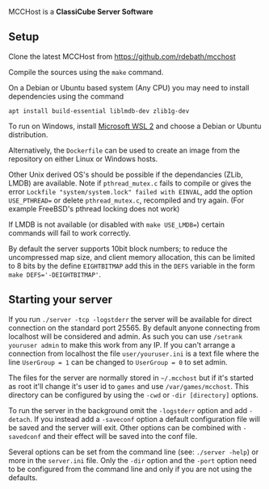 MCCHost is a **ClassiCube Server Software**

**Setup**
---
Clone the latest MCCHost from https://github.com/rdebath/mcchost

Compile the sources using the `make` command.

On a Debian or Ubuntu based system (Any CPU) you may need to install dependencies using the command
```
apt install build-essential liblmdb-dev zlib1g-dev
```

To run on Windows, install [Microsoft WSL 2](https://learn.microsoft.com/en-us/windows/wsl/install) and choose a Debian or Ubuntu distribution.

Alternatively, the `Dockerfile` can be used to create an image from the repository on either Linux or Windows hosts.

Other Unix derived OS's should be possible if the dependancies (ZLib, LMDB) are available. Note if `pthread_mutex.c` fails to compile or gives the error `Lockfile "system/system.lock" failed with EINVAL`, add the option `USE_PTHREAD=` or delete `pthread_mutex.c`, recompiled and try again. (For example FreeBSD's pthread locking does not work)

If LMDB is not available (or disabled with `make USE_LMDB=`) certain commands will fail to work correctly.

By default the server supports 10bit block numbers; to reduce the uncompressed map size, and client memory allocation, this can be limited to 8 bits by the define `EIGHTBITMAP` add this in the `DEFS` variable in the form `make DEFS='-DEIGHTBITMAP'`.

<!--
Normal
$ make install
$ mcchost-server -tcp -detach -saveconf
$ mcchost-server

FreeBSD
$ gmake

macosx 11.4.2
$ make WARN=-w -j install
-->

Starting your server
---
If you run `./server -tcp -logstderr` the server will be available for direct connection on the standard port 25565.
By default anyone connecting from localhost will be considered and admin. As such you can use `/setrank youruser admin` to make this work from any IP. If you can't arrange a connection from localhost the file `user/youruser.ini` is a text file where the line `UserGroup = 1` can be changed to `UserGroup = 0` to set admin.

The files for the server are normally stored in `~/.mcchost` but if it's started as root it'll change it's user id to `games` and use `/var/games/mcchost`. This directory can be configured by using the `-cwd` or `-dir [directory]` options.

To run the server in the background omit the `-logstderr` option and add `-detach`.
If you instead add a `-saveconf` option a default configuration file will be saved and the server will exit. Other options can be combined with `-savedconf` and their effect will be saved into the conf file.

Several options can be set from the command line (see: `./server -help`) or more in the `server.ini` file.
Only the `-dir` option and the `-port` option need to be configured from the command line and only if you are not using the defaults.
